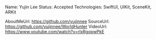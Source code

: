 Name: Yujin Lee
Status: Accepted
Technologies: SwiftUI, UIKit, SceneKit, ARKit

AboutMeUrl: https://github.com/yujinnee
SourceUrl: https://github.com/yujinnee/WorldHunter
VideoUrl: https://www.youtube.com/watch?v=rlxRgopwPkE

<!---
EXAMPLE
Name: John Appleseed
Status: Submitted <or> Winner <or> Distinguished <or> Rejected
Technologies: SwiftUI, RealityKit, CoreGraphic

AboutMeUrl: https://linkedin.com/in/johnappleseed
SourceUrl: https://github.com/johnappleseed/wwdc2025
VideoUrl: https://youtu.be/ABCDE123456
-->
